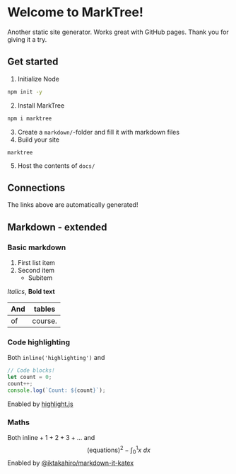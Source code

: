 
# Welcome to MarkTree!
Another static site generator. Works great with GitHub pages.
Thank you for giving it a try.

## Get started

1. Initialize Node
```sh
npm init -y
```
2. Install MarkTree
```sh
npm i marktree
```
3. Create a `markdown/`-folder and fill it with markdown files
4. Build your site
```
marktree
```
5. Host the contents of `docs/`

## Connections
The links above are automatically generated!


## Markdown - extended

### Basic markdown
1. First list item
2. Second item
   - Subitem

*Italics*, **Bold text**

And | tables
--- | ---
of | course.

### Code highlighting
Both `inline('highlighting')` and 
```js
// Code blocks!
let count = 0;
count++;
console.log(`Count: ${count}`);
```
Enabled by [highlight.js](https://www.npmjs.com/package/highlight.js?activeTab=readme)

### Maths
Both $\text{inline} + 1 + 2 + 3 + \dots$
and
$$
(\text{equations})^2 - \int_0^1x \: dx
$$
Enabled by [@iktakahiro/markdown-it-katex](https://www.npmjs.com/package/@iktakahiro/markdown-it-katex)
